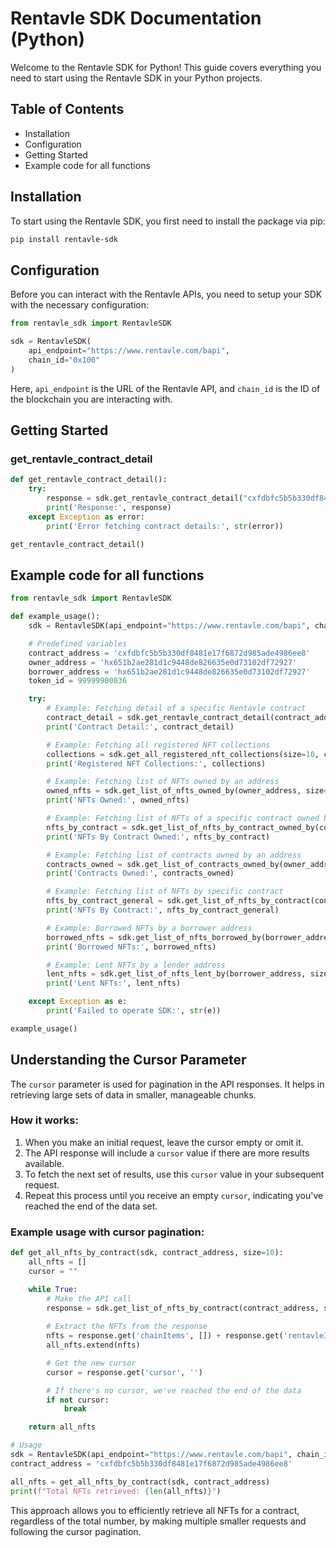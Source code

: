 # Rentavle SDK Documentation (Python)

Welcome to the Rentavle SDK for Python! This guide covers everything you need to start using the Rentavle SDK in your Python projects.

## Table of Contents

- Installation
- Configuration
- Getting Started
- Example code for all functions

## Installation

To start using the Rentavle SDK, you first need to install the package via pip:

```bash
pip install rentavle-sdk
```

## Configuration

Before you can interact with the Rentavle APIs, you need to setup your SDK with the necessary configuration:

```python
from rentavle_sdk import RentavleSDK

sdk = RentavleSDK(
    api_endpoint="https://www.rentavle.com/bapi",
    chain_id="0x100"
)
```

Here, `api_endpoint` is the URL of the Rentavle API, and `chain_id` is the ID of the blockchain you are interacting with.

## Getting Started

### get_rentavle_contract_detail

```python
def get_rentavle_contract_detail():
    try:
        response = sdk.get_rentavle_contract_detail("cxfdbfc5b5b330df8481e17f6872d985ade4986ee8")
        print('Response:', response)
    except Exception as error:
        print('Error fetching contract details:', str(error))

get_rentavle_contract_detail()
```

## Example code for all functions

```python
from rentavle_sdk import RentavleSDK

def example_usage():
    sdk = RentavleSDK(api_endpoint="https://www.rentavle.com/bapi", chain_id="0x100")

    # Predefined variables
    contract_address = 'cxfdbfc5b5b330df8481e17f6872d985ade4986ee8'
    owner_address = 'hx651b2ae281d1c9448de826635e0d73102df72927'
    borrower_address = 'hx651b2ae281d1c9448de826635e0d73102df72927'
    token_id = 99999900036

    try:
        # Example: Fetching detail of a specific Rentavle contract
        contract_detail = sdk.get_rentavle_contract_detail(contract_address)
        print('Contract Detail:', contract_detail)

        # Example: Fetching all registered NFT collections
        collections = sdk.get_all_registered_nft_collections(size=10, cursor="")
        print('Registered NFT Collections:', collections)

        # Example: Fetching list of NFTs owned by an address
        owned_nfts = sdk.get_list_of_nfts_owned_by(owner_address, size=10, cursor="")
        print('NFTs Owned:', owned_nfts)

        # Example: Fetching list of NFTs of a specific contract owned by a particular address
        nfts_by_contract = sdk.get_list_of_nfts_by_contract_owned_by(contract_address, owner_address, size=10, cursor="")
        print('NFTs By Contract Owned:', nfts_by_contract)

        # Example: Fetching list of contracts owned by an address
        contracts_owned = sdk.get_list_of_contracts_owned_by(owner_address, size=10, cursor="")
        print('Contracts Owned:', contracts_owned)

        # Example: Fetching list of NFTs by specific contract
        nfts_by_contract_general = sdk.get_list_of_nfts_by_contract(contract_address, size=10, cursor="")
        print('NFTs By Contract:', nfts_by_contract_general)

        # Example: Borrowed NFTs by a borrower address
        borrowed_nfts = sdk.get_list_of_nfts_borrowed_by(borrower_address, size=10, cursor="")
        print('Borrowed NFTs:', borrowed_nfts)

        # Example: Lent NFTs by a lender address
        lent_nfts = sdk.get_list_of_nfts_lent_by(borrower_address, size=10, cursor="")
        print('Lent NFTs:', lent_nfts)

    except Exception as e:
        print('Failed to operate SDK:', str(e))

example_usage()
```


## Understanding the Cursor Parameter

The `cursor` parameter is used for pagination in the API responses. It helps in retrieving large sets of data in smaller, manageable chunks.

### How it works:

1. When you make an initial request, leave the cursor empty or omit it.
2. The API response will include a `cursor` value if there are more results available.
3. To fetch the next set of results, use this `cursor` value in your subsequent request.
4. Repeat this process until you receive an empty `cursor`, indicating you've reached the end of the data set.

### Example usage with cursor pagination:

```python
def get_all_nfts_by_contract(sdk, contract_address, size=10):
    all_nfts = []
    cursor = ""

    while True:
        # Make the API call
        response = sdk.get_list_of_nfts_by_contract(contract_address, size=size, cursor=cursor)
        
        # Extract the NFTs from the response
        nfts = response.get('chainItems', []) + response.get('rentavleItems', [])
        all_nfts.extend(nfts)

        # Get the new cursor
        cursor = response.get('cursor', '')

        # If there's no cursor, we've reached the end of the data
        if not cursor:
            break

    return all_nfts

# Usage
sdk = RentavleSDK(api_endpoint="https://www.rentavle.com/bapi", chain_id="0x100")
contract_address = 'cxfdbfc5b5b330df8481e17f6872d985ade4986ee8'

all_nfts = get_all_nfts_by_contract(sdk, contract_address)
print(f"Total NFTs retrieved: {len(all_nfts)}")
```
This approach allows you to efficiently retrieve all NFTs for a contract, regardless of the total number, by making multiple smaller requests and following the cursor pagination.